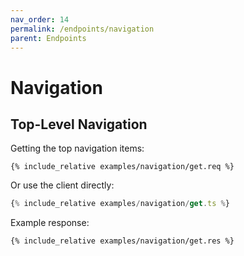 ```yaml
---
nav_order: 14
permalink: /endpoints/navigation
parent: Endpoints
---
```


# Navigation

## Top-Level Navigation

Getting the top navigation items:

```http
{% include_relative examples/navigation/get.req %}
```

Or use the client directly:

```ts
{% include_relative examples/navigation/get.ts %}
```

Example response:

```http
{% include_relative examples/navigation/get.res %}
```
